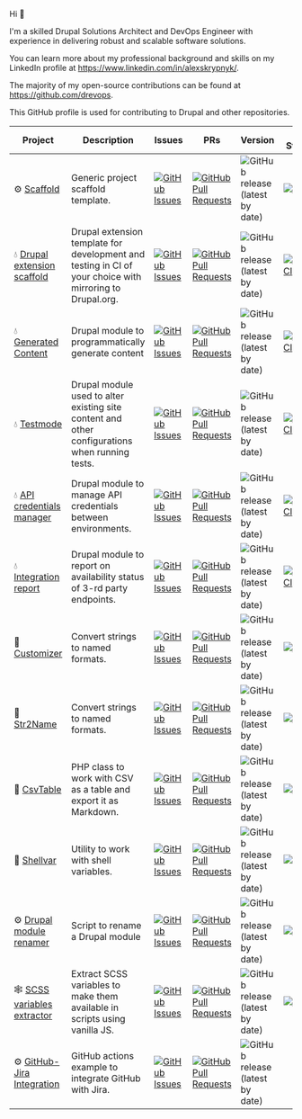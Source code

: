 Hi 👋

I'm a skilled Drupal Solutions Architect and DevOps Engineer with experience in
delivering robust and scalable software solutions.

You can learn more about my professional background and skills on my LinkedIn
profile at https://www.linkedin.com/in/alexskrypnyk/.

The majority of my open-source contributions can be found
at https://github.com/drevops.

This GitHub profile is used for contributing to Drupal and other repositories.

| Project                                                                                  | Description                                                                                              | Issues                                                                                                                                                                          | PRs                                                                                                                                                                                      | Version                                                                                                                     | CI Status                                                                                                                                                                                                   |
|------------------------------------------------------------------------------------------|----------------------------------------------------------------------------------------------------------|---------------------------------------------------------------------------------------------------------------------------------------------------------------------------------|------------------------------------------------------------------------------------------------------------------------------------------------------------------------------------------|-----------------------------------------------------------------------------------------------------------------------------|-------------------------------------------------------------------------------------------------------------------------------------------------------------------------------------------------------------|
| ⚙️ [Scaffold](https://github.com/AlexSkrypnyk/scaffold)                                  | Generic project scaffold template.                                                                       | [![GitHub Issues](https://img.shields.io/github/issues/AlexSkrypnyk/scaffold.svg?label=%20)](https://github.com/AlexSkrypnyk/scaffold/issues)                                   | [![GitHub Pull Requests](https://img.shields.io/github/issues-pr/AlexSkrypnyk/scaffold.svg?label=%20)](https://github.com/AlexSkrypnyk/scaffold/pulls)                                   | ![GitHub release (latest by date)](https://img.shields.io/github/v/release/AlexSkrypnyk/scaffold?label=%20)                 | [![Tests](https://github.com/AlexSkrypnyk/scaffold/actions/workflows/test-php.yml/badge.svg?label=%20)](https://github.com/AlexSkrypnyk/scaffold/actions/workflows/test-php.yml)                            |
| 💧 [Drupal extension scaffold](https://github.com/AlexSkrypnyk/drupal_circleci)          | Drupal extension template for development and testing in CI of your choice with mirroring to Drupal.org. | [![GitHub Issues](https://img.shields.io/github/issues/AlexSkrypnyk/drupal_extension_scaffold.svg?label=%20)](https://github.com/AlexSkrypnyk/drupal_extension_scaffold/issues) | [![GitHub Pull Requests](https://img.shields.io/github/issues-pr/AlexSkrypnyk/drupal_extension_scaffold.svg?label=%20)](https://github.com/AlexSkrypnyk/drupal_extension_scaffold/pulls) | ![GitHub release (latest by date)](https://img.shields.io/github/v/release/AlexSkrypnyk/drupal_circleci?label=%20)          | [![CircleCI](https://circleci.com/gh/AlexSkrypnyk/drupal_extension_scaffold.svg?style=shield)](https://circleci.com/gh/AlexSkrypnyk/drupal_extension_scaffold)                                              |
| 💧 [Generated Content](https://github.com/AlexSkrypnyk/generated_content)                | Drupal module to programmatically generate content                                                       | [![GitHub Issues](https://img.shields.io/github/issues/AlexSkrypnyk/generated_content.svg?label=%20)](https://github.com/AlexSkrypnyk/generated_content/issues)                 | [![GitHub Pull Requests](https://img.shields.io/github/issues-pr/AlexSkrypnyk/generated_content.svg?label=%20)](https://github.com/AlexSkrypnyk/generated_content/pulls)                 | ![GitHub release (latest by date)](https://img.shields.io/github/v/release/AlexSkrypnyk/generated_content?label=%20)        | [![CircleCI](https://circleci.com/gh/AlexSkrypnyk/generated_content.svg?style=shield)](https://circleci.com/gh/AlexSkrypnyk/generated_content)                                                              |
| 💧 [Testmode](https://github.com/AlexSkrypnyk/testmode)                                  | Drupal module used to alter existing site content and other configurations when running tests.           | [![GitHub Issues](https://img.shields.io/github/issues/AlexSkrypnyk/testmode.svg?label=%20)](https://github.com/AlexSkrypnyk/testmode/issues)                                   | [![GitHub Pull Requests](https://img.shields.io/github/issues-pr/AlexSkrypnyk/testmode.svg?label=%20)](https://github.com/AlexSkrypnyk/testmode/pulls)                                   | ![GitHub release (latest by date)](https://img.shields.io/github/v/release/AlexSkrypnyk/testmode?label=%20)                 | [![CircleCI](https://circleci.com/gh/AlexSkrypnyk/testmode.svg?style=shield)](https://circleci.com/gh/AlexSkrypnyk/testmode)                                                                                |
| 💧 [API credentials manager](https://github.com/AlexSkrypnyk/acm)                        | Drupal module to manage API credentials between environments.                                            | [![GitHub Issues](https://img.shields.io/github/issues/AlexSkrypnyk/acm.svg?label=%20)](https://github.com/AlexSkrypnyk/acm/issues)                                             | [![GitHub Pull Requests](https://img.shields.io/github/issues-pr/AlexSkrypnyk/acm.svg?label=%20)](https://github.com/AlexSkrypnyk/acm/pulls)                                             | ![GitHub release (latest by date)](https://img.shields.io/github/v/release/AlexSkrypnyk/acm?label=%20)                      | [![CircleCI](https://circleci.com/gh/AlexSkrypnyk/acm.svg?style=shield)](https://circleci.com/gh/AlexSkrypnyk/acm)                                                                                          |
| 💧 [Integration report](https://github.com/AlexSkrypnyk/integration_report)              | Drupal module to report on availability status of 3-rd party endpoints.                                  | [![GitHub Issues](https://img.shields.io/github/issues/AlexSkrypnyk/integration_report.svg?label=%20)](https://github.com/AlexSkrypnyk/integration_report/issues)               | [![GitHub Pull Requests](https://img.shields.io/github/issues-pr/AlexSkrypnyk/integration_report.svg?label=%20)](https://github.com/AlexSkrypnyk/integration_report/pulls)               | ![GitHub release (latest by date)](https://img.shields.io/github/v/release/AlexSkrypnyk/integration_report?label=%20)       | [![CircleCI](https://circleci.com/gh/AlexSkrypnyk/integration_report.svg?style=shield)](https://circleci.com/gh/AlexSkrypnyk/integration_report)                                                            |
| 🐘 [Customizer](https://github.com/AlexSkrypnyk/customizer)                              | Convert strings to named formats.                                                                        | [![GitHub Issues](https://img.shields.io/github/issues/AlexSkrypnyk/customizer.svg?label=%20)](https://github.com/AlexSkrypnyk/customizer/issues)                               | [![GitHub Pull Requests](https://img.shields.io/github/issues-pr/AlexSkrypnyk/customizer.svg?label=%20)](https://github.com/AlexSkrypnyk/customizer/pulls)                               | ![GitHub release (latest by date)](https://img.shields.io/github/v/release/AlexSkrypnyk/customizer?label=%20)               | [![Tests](https://github.com/AlexSkrypnyk/customizer/actions/workflows/test-php.yml/badge.svg?label=%20)](https://github.com/AlexSkrypnyk/customizer/actions/workflows/test-php.yml)                        |
| 🐘 [Str2Name](https://github.com/AlexSkrypnyk/Str2Name)                                  | Convert strings to named formats.                                                                        | [![GitHub Issues](https://img.shields.io/github/issues/AlexSkrypnyk/Str2Name.svg?label=%20)](https://github.com/AlexSkrypnyk/Str2Name/issues)                                   | [![GitHub Pull Requests](https://img.shields.io/github/issues-pr/AlexSkrypnyk/Str2Name.svg?label=%20)](https://github.com/AlexSkrypnyk/Str2Name/pulls)                                   | ![GitHub release (latest by date)](https://img.shields.io/github/v/release/AlexSkrypnyk/Str2Name?label=%20)                 | [![Tests](https://github.com/AlexSkrypnyk/Str2Name/actions/workflows/test-php.yml/badge.svg?label=%20)](https://github.com/AlexSkrypnyk/Str2Name/actions/workflows/test-php.yml)                            |
| 🐘 [CsvTable](https://github.com/AlexSkrypnyk/CsvTable)                                  | PHP class to work with CSV as a table and export it as Markdown.                                         | [![GitHub Issues](https://img.shields.io/github/issues/AlexSkrypnyk/CsvTable.svg?label=%20)](https://github.com/AlexSkrypnyk/CsvTable/issues)                                   | [![GitHub Pull Requests](https://img.shields.io/github/issues-pr/AlexSkrypnyk/CsvTable.svg?label=%20)](https://github.com/AlexSkrypnyk/CsvTable/pulls)                                   | ![GitHub release (latest by date)](https://img.shields.io/github/v/release/AlexSkrypnyk/CsvTable?label=%20)                 | [![Tests](https://github.com/AlexSkrypnyk/CsvTable/actions/workflows/test-php.yml/badge.svg?label=%20)](https://github.com/AlexSkrypnyk/CsvTable/actions/workflows/test-php.yml)                            |
| 🐘 [Shellvar](https://github.com/AlexSkrypnyk/shellvar)                                  | Utility to work with shell variables.                                                                    | [![GitHub Issues](https://img.shields.io/github/issues/AlexSkrypnyk/shellvar.svg?label=%20)](https://github.com/AlexSkrypnyk/shellvar/issues)                                   | [![GitHub Pull Requests](https://img.shields.io/github/issues-pr/AlexSkrypnyk/shellvar.svg?label=%20)](https://github.com/AlexSkrypnyk/shellvar/pulls)                                   | ![GitHub release (latest by date)](https://img.shields.io/github/v/release/AlexSkrypnyk/shellvar?label=%20)                 | ![Build](https://github.com/AlexSkrypnyk/shellvar/actions/workflows/test-php.yml/badge.svg)                                                                                                                 |                        |
| ⚙️ [Drupal module renamer](https://github.com/AlexSkrypnyk/drupal-module-renamer)        | Script to rename a Drupal module                                                                         | [![GitHub Issues](https://img.shields.io/github/issues/AlexSkrypnyk/drupal-module-renamer.svg?label=%20)](https://github.com/AlexSkrypnyk/drupal-module-renamer/issues)         | [![GitHub Pull Requests](https://img.shields.io/github/issues-pr/AlexSkrypnyk/drupal-module-renamer.svg?label=%20)](https://github.com/AlexSkrypnyk/drupal-module-renamer/pulls)         | ![GitHub release (latest by date)](https://img.shields.io/github/v/release/AlexSkrypnyk/drupal-module-renamer?label=%20)    | [![Test](https://github.com/drevops/drupal-module-renamer/actions/workflows/test.yml/badge.svg)](https://github.com/drevops/drupal-module-renamer/actions/workflows/test.yml)                               |
| 🕸️ [SCSS variables extractor](https://github.com/AlexSkrypnyk/scss-variables-extractor) | Extract SCSS variables to make them available in scripts using vanilla JS.                               | [![GitHub Issues](https://img.shields.io/github/issues/AlexSkrypnyk/scss-variables-extractor.svg?label=%20)](https://github.com/AlexSkrypnyk/scss-variables-extractor/issues)   | [![GitHub Pull Requests](https://img.shields.io/github/issues-pr/AlexSkrypnyk/scss-variables-extractor.svg?label=%20)](https://github.com/AlexSkrypnyk/scss-variables-extractor/pulls)   | ![GitHub release (latest by date)](https://img.shields.io/github/v/release/AlexSkrypnyk/scss-variables-extractor?label=%20) | [![Test](https://github.com/AlexSkrypnyk/scss-variables-extractor/actions/workflows/test-nodejs.yml/badge.svg)](https://github.com/AlexSkrypnyk/scss-variables-extractor/actions/workflows/test-nodejs.yml) |
| ⚙️ [GitHub-Jira Integration](https://github.com/AlexSkrypnyk/github-jira-integration)    | GitHub actions example to integrate GitHub with Jira.                                                    | [![GitHub Issues](https://img.shields.io/github/issues/AlexSkrypnyk/github-jira-integration.svg?label=%20)](https://github.com/AlexSkrypnyk/github-jira-integration/issues)     | [![GitHub Pull Requests](https://img.shields.io/github/issues-pr/AlexSkrypnyk/github-jira-integration.svg?label=%20)](https://github.com/AlexSkrypnyk/github-jira-integration/pulls)     | ![GitHub release (latest by date)](https://img.shields.io/github/v/release/AlexSkrypnyk/github-jira-integration?label=%20)  |                                                                                                                                                                                                             |
